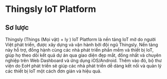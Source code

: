 # Thingsly IoT Platform

## Sơ lược
Thingsly (Things (Mọi vật) + ly ) IoT Platform là nền tảng IoT mở do người Việt phát triển, được xây dựng và vận hành bởi đội ngũ Thingsly. 
Nền tảng này hỗ trợ, đồng hành cùng các nhà phát triển phần mềm và thiết bị IoT, giúp họ theo dõi kết quả dự án qua giao diện đẹp mắt, 
đồng nhất và chuyên nghiệp trên Web Dashboard và ứng dụng iOS/Android. Thêm vào đó, bộ thư viện do EoH phát triển sẽ giúp các nhà phát triển dễ dàng 
kết nối và quản lý các thiết bị IoT một cách đơn giản và hiệu quả.
